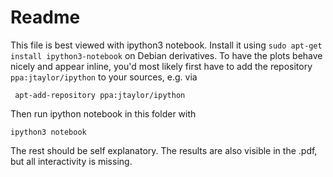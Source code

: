 # Readme

This file is best viewed with ipython3 notebook. Install it using
`sudo apt-get install ipython3-notebook` on Debian derivatives. To have
the plots behave nicely and appear inline, you'd most likely first have
to add the repository `ppa:jtaylor/ipython` to your sources, e.g. via 

     apt-add-repository ppa:jtaylor/ipython

Then run ipython notebook in this folder with

    ipython3 notebook

The rest should be self explanatory. The results are also visible in the
.pdf, but all interactivity is missing.
